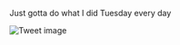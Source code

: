 Just gotta do what I did Tuesday every day


![Tweet image](/asset/crosspoast/F3LbVH8a4AA3TYd.png)

